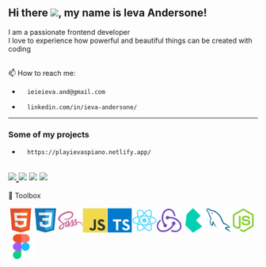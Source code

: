 ## Hi there <img src="https://raw.githubusercontent.com/MartinHeinz/MartinHeinz/master/wave.gif" width="30px">, my name is Ieva Andersone!


I am a passionate frontend developer
<br>
I love to experience how powerful and beautiful things can be created with coding
<br>
<br>

📫 How to reach me: 
-       ieieieva.and@gmail.com
-       linkedin.com/in/ieva-andersone/

---
### Some of my projects
-       https://playievaspiano.netlify.app/

<a href="https://github.com/Ieieieva/RPS-Game"> <img src="https://user-images.githubusercontent.com/84572907/230288541-9a3113e7-1e19-4087-bbce-d3615f019c47.gif" width="300"/> </a>
<a href="https://github.com/Ieieieva/Vue-Pinia_MoviesApp"><img src="https://user-images.githubusercontent.com/84572907/230290769-25b1a9b3-4436-41e9-b9d7-316647aa0c4e.gif" width="300"/></a>
<a href="https://github.com/Ieieieva/Vue_Jokes-API"><img src="https://user-images.githubusercontent.com/84572907/230291269-a31602d7-9a38-4b83-85bd-d788c8958785.gif" width="300"/></a>
<a href="https://github.com/Ieieieva/Location_app"><img src="https://user-images.githubusercontent.com/84572907/230291978-f8faa47a-a800-428d-b27a-7b2c71f65d59.gif" width="300"/></a>
---
🧰 Toolbox
<br>
<br>
<img src="https://raw.githubusercontent.com/devicons/devicon/master/icons/html5/html5-original.svg" alt="HTML Logo" width="50" height="50"/><img src="https://raw.githubusercontent.com/devicons/devicon/master/icons/css3/css3-original.svg" alt="CSS Logo" width="50" height="50"/><img src="https://raw.githubusercontent.com/devicons/devicon/master/icons/sass/sass-original.svg" alt="Sass Logo" width="50" height="50"/><img src="https://raw.githubusercontent.com/devicons/devicon/master/icons/javascript/javascript-original.svg" alt="JavaScript Logo" width="50" height="50"/><img src="https://raw.githubusercontent.com/devicons/devicon/master/icons/typescript/typescript-original.svg" alt="TypeScript Logo" width="50" height="50"/><img src="https://raw.githubusercontent.com/devicons/devicon/master/icons/react/react-original.svg" alt="React Logo" width="50" height="50"/><img src="https://raw.githubusercontent.com/devicons/devicon/master/icons/redux/redux-original.svg" alt="Redux Logo" width="50" height="50"/><img src="https://raw.githubusercontent.com/devicons/devicon/master/icons/bulma/bulma-plain.svg" alt="Bulma Logo" width="50" height="50"/><img src="https://raw.githubusercontent.com/devicons/devicon/master/icons/mysql/mysql-original.svg" alt="mySQL Logo" width="50" height="50"/><img src="https://raw.githubusercontent.com/devicons/devicon/master/icons/nodejs/nodejs-original.svg" alt="NodeJS Logo" width="50" height="50"/><img src="https://raw.githubusercontent.com/devicons/devicon/master/icons/figma/figma-original.svg" alt="Figma Logo" width="50" height="50"/>

